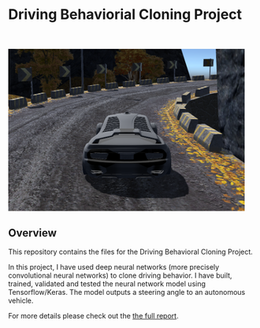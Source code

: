 # Driving Behaviorial Cloning Project
<br> <br>
<img src="Model Data/car_img.png" width="480" alt="Combined Image" />

Overview
---
This repository contains the files for the Driving Behavioral Cloning Project.

In this project, I have used deep neural networks (more precisely convolutional neural networks) to clone driving behavior. I have built, trained, validated and tested the neural network model using Tensorflow/Keras. The model outputs a steering angle to an autonomous vehicle.

For more details please check out the [the full report](https://github.com/wafarag/Driving-Behavioral-Cloning/blob/master/P3%20Behavioral%20Cloning%20Project%20Report%20ver%202.0.pdf). 
